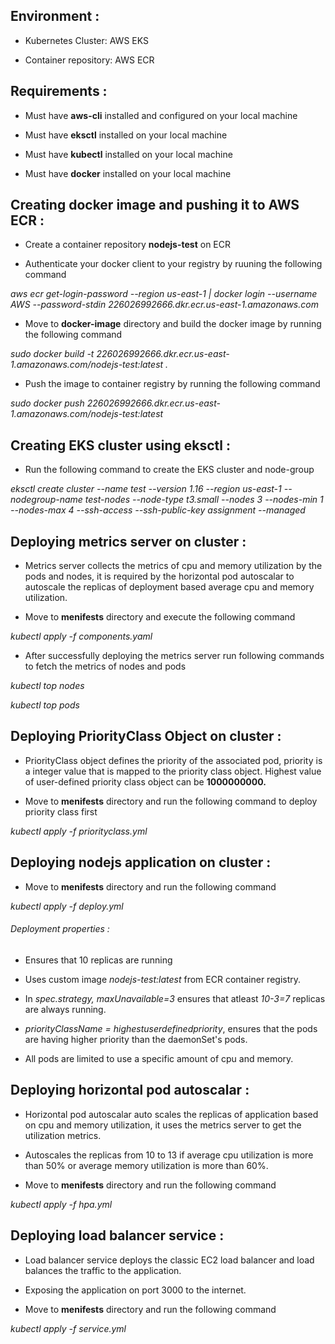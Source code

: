 ## Environment :
- Kubernetes Cluster: AWS EKS 

- Container repository: AWS ECR

## Requirements :
- Must have **aws-cli** installed and configured on your local machine

- Must have **eksctl** installed on your local machine

- Must have **kubectl** installed on your local machine

- Must have **docker** installed on your local machine

## Creating docker image and pushing it to AWS ECR  :
- Create a container repository **nodejs-test** on ECR

- Authenticate your docker client to your registry by ruuning the following command

*aws ecr get-login-password --region us-east-1 | docker login --username AWS --password-stdin 226026992666.dkr.ecr.us-east-1.amazonaws.com*


- Move to **docker-image** directory and build the docker image by running the following command

*sudo docker build -t 226026992666.dkr.ecr.us-east-1.amazonaws.com/nodejs-test:latest .*


- Push the image to container registry by running the following command

*sudo docker push 226026992666.dkr.ecr.us-east-1.amazonaws.com/nodejs-test:latest*

## Creating EKS cluster using eksctl :
- Run the following command to create the EKS cluster and node-group

*eksctl create cluster --name test --version 1.16 --region us-east-1 --nodegroup-name test-nodes --node-type t3.small --nodes 3 --nodes-min 1 --nodes-max 4 --ssh-access --ssh-public-key assignment --managed*

## Deploying metrics server on cluster :
- Metrics server collects the metrics of cpu and memory utilization by the pods and nodes, it is required by the horizontal pod autoscalar to autoscale the replicas of deployment based average cpu and memory utilization. 

- Move to **menifests** directory and execute the following command

*kubectl apply -f components.yaml*


- After successfully deploying the metrics server run following commands to fetch the metrics of nodes and pods

*kubectl top nodes*

*kubectl top pods*

## Deploying PriorityClass Object on cluster :
- PriorityClass object defines the priority of the associated pod, priority is a integer value that is mapped to the priority class object. Highest value of user-defined priority class object can be **1000000000.** 

- Move to **menifests** directory and run the following command to deploy priority class first

*kubectl apply -f priorityclass.yml*

## Deploying nodejs application on cluster :
- Move to **menifests** directory and run the following command

*kubectl apply -f deploy.yml*

###### Deployment properties :

- Ensures that 10 replicas are running

- Uses custom image *nodejs-test:latest* from ECR container registry.

- In *spec.strategy, maxUnavailable=3* ensures that atleast *10-3=7* replicas are always running.

- *priorityClassName = highestuserdefinedpriority*, ensures that the pods are having higher priority than the daemonSet's pods.

- All pods are limited to use a specific amount of cpu and memory.

## Deploying horizontal pod autoscalar :
- Horizontal pod autoscalar auto scales the replicas of application based on cpu and memory utilization, it uses the metrics server to get the utilization metrics.

- Autoscales the replicas from 10 to 13 if average cpu utilization is more than 50% or average memory utilization is more than 60%.

- Move to **menifests** directory and run the following command

*kubectl apply -f hpa.yml*

## Deploying load balancer service :
- Load balancer service deploys the classic EC2 load balancer and load balances the traffic to the application.

- Exposing the application on port 3000 to the internet.

- Move to **menifests** directory and run the following command

*kubectl apply -f service.yml*
